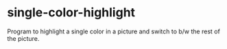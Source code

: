 # single-color-highlight
Program to highlight a single color in a picture and switch to b/w the rest of the picture.
